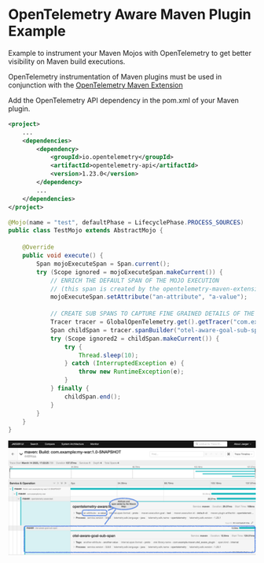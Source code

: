 # OpenTelemetry Aware Maven Plugin Example


Example to instrument your Maven Mojos with OpenTelemetry to get better visibility on Maven build executions.

OpenTelemetry instrumentation of Maven plugins must be used in conjunction with the 
[OpenTelemetry Maven Extension](https://github.com/open-telemetry/opentelemetry-java-contrib/tree/main/maven-extension)

Add the OpenTelemetry API dependency in the pom.xml of your Maven plugin.
````xml
<project>
    ...    
    <dependencies>
        <dependency>
            <groupId>io.opentelemetry</groupId>
            <artifactId>opentelemetry-api</artifactId>
            <version>1.23.0</version>
        </dependency>
        ...
    </dependencies>
</project>        

````


```java
@Mojo(name = "test", defaultPhase = LifecyclePhase.PROCESS_SOURCES)
public class TestMojo extends AbstractMojo {

    @Override
    public void execute() {
        Span mojoExecuteSpan = Span.current();
        try (Scope ignored = mojoExecuteSpan.makeCurrent()) {
            // ENRICH THE DEFAULT SPAN OF THE MOJO EXECUTION
            // (this span is created by the opentelemetry-maven-extension)
            mojoExecuteSpan.setAttribute("an-attribute", "a-value");

            // CREATE SUB SPANS TO CAPTURE FINE GRAINED DETAILS OF THE MOJO EXECUTION
            Tracer tracer = GlobalOpenTelemetry.get().getTracer("com.example.maven.otel_aware_plugin");
            Span childSpan = tracer.spanBuilder("otel-aware-goal-sub-span").setAttribute("another-attribute", "another-value").startSpan();
            try (Scope ignored2 = childSpan.makeCurrent()) {
                try {
                    Thread.sleep(10);
                } catch (InterruptedException e) {
                    throw new RuntimeException(e);
                }
            } finally {
                childSpan.end();
            }
        }
    }
}
```

![Maven build trace](https://raw.githubusercontent.com/cyrille-leclerc/opentelemetry-aware-maven-plugin/main/docs/maven-trace-enriched-by-plugin-span.png)
